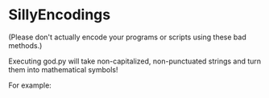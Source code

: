# SillyEncodings
(Please don't actually encode your programs or scripts using these bad methods.)

Executing god.py will take non-capitalized, non-punctuated strings
and turn them into mathematical symbols!

For example:
